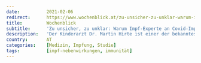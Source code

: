 ```yaml
---
date:          2021-02-06
redirect:      https://www.wochenblick.at/zu-unsicher-zu-unklar-warum-impf-experte-an-covid-impfung-zweifelt/
title:         Wochenblick
subtitle:      'Zu unsicher, zu unklar: Warum Impf-Experte an Covid-Impfung zweifelt'
description:   'Der Kinderarzt Dr. Martin Hirte ist einer der bekanntesten Impf-Experten im deutschen Sprachraum. Der Bestseller-Autor verfasste bereits mehrere Bücher zum Thema Impfen und liefert gerade für Eltern unverzichtbare Nachschlagewerke, um eine individuelle Impfentscheidung für die Kinder zu treffen. Mit dem „Wochenblick“ spricht er über die Corona-Impfungen und spart nicht an Kritik.'
country:       AT
categories:    [Medizin, Impfung, Studie]
tags:          [impf-nebenwirkungen, immunität]
---
```

